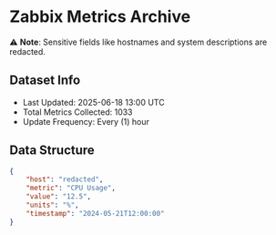 # Zabbix Metrics Archive

⚠️ **Note**: Sensitive fields like hostnames and system descriptions are redacted.

## Dataset Info
- Last Updated: 2025-06-18 13:00 UTC
- Total Metrics Collected: 1033
- Update Frequency: Every (1) hour

## Data Structure
```json
{
    "host": "redacted",
    "metric": "CPU Usage",
    "value": "12.5",
    "units": "%",
    "timestamp": "2024-05-21T12:00:00"
}
```
